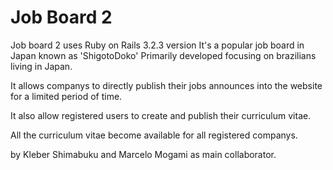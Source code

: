 # Job Board 2

Job board 2 uses Ruby on Rails 3.2.3 version
It's a popular job board in Japan known as 'ShigotoDoko'
Primarily developed focusing on brazilians living in Japan.

It allows companys to directly publish their jobs announces into the website
for a limited period of time.

It also allow registered users to create and publish their curriculum vitae.

All the curriculum vitae become available for all registered companys.


by Kleber Shimabuku and Marcelo Mogami as main collaborator.